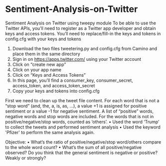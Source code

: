 # Sentiment-Analysis-on-Twitter
Sentiment Analysis on Twitter using tweepy module
  To be able to use the Twitter APIs, you’ll need to register as a Twitter app developer and obtain keys and access tokens. You’ll need to replace/fill-in the keys and   tokens in config.cfg with your keys and tokens
1. Download the two files tweetering.py and config.cfg from Camino and place them in the same
directory
2. Sign in on https://apps.twitter.com/ using your Twitter account
3. Click on “create new app”
4. Click on your app name
5. Click on “Keys and Access Tokens”
6. In this page, you’ll find a consumer_key, consumer_secret, access_token, and access_token_secret
7. Copy your keys and tokens into config.cfg

First we need to clean up the tweet file content. For each word that is not a
“stop word” (and, the, a, is, as, …), a value +1 is assigned for positive sentiment or a value -1 for
negative sentiment. 
A list of “positive” words, negative words and stop words are included. For the words that is not in
positive/negative/stop words, counted as ‘others’.
• Used the word ‘Trump’ to collect the tweets and performed sentiment analysis
• Used the keyword 'Pfizer' to perform the same analysis again.

Objective:
• What’s the ratio of positive/negative/stop word/others compare to the whole word count?
• What’s the sum of all positive/negative observed? Do you think that the general
sentiment is negative or positive? Weakly or strongly?
